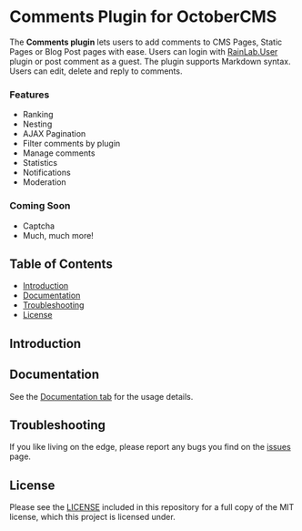 # Comments Plugin for OctoberCMS

The **Comments plugin** lets users to add comments to CMS Pages, Static Pages or Blog Post pages with ease. Users can login with [RainLab.User](http://octobercms.com/plugin/rainlab-user) plugin or post comment as a guest. The plugin supports Markdown syntax. Users can edit, delete and reply to comments.

### Features

* Ranking
* Nesting
* AJAX Pagination
* Filter comments by plugin
* Manage comments
* Statistics
* Notifications
* Moderation

### Coming Soon

* Captcha
* Much, much more!

## Table of Contents
- [Introduction](#markdown-header-introduction)
- [Documentation](#markdown-header-documentation)
- [Troubleshooting](#markdown-header-troubleshooting)
- [License](#markdown-header-license)

## Introduction

## Documentation

See the [Documentation tab](http://octobercms.com/plugin/xeor-comments#documentation) for the usage details.

## Troubleshooting

If you like living on the edge, please report any bugs you find on the
[issues](https://bitbucket.org/sozonovalexey/oc-comments-plugin/issues) page.

## License

Please see the [LICENSE](LICENSE.md) included in this repository for a full copy of the MIT license,
which this project is licensed under.